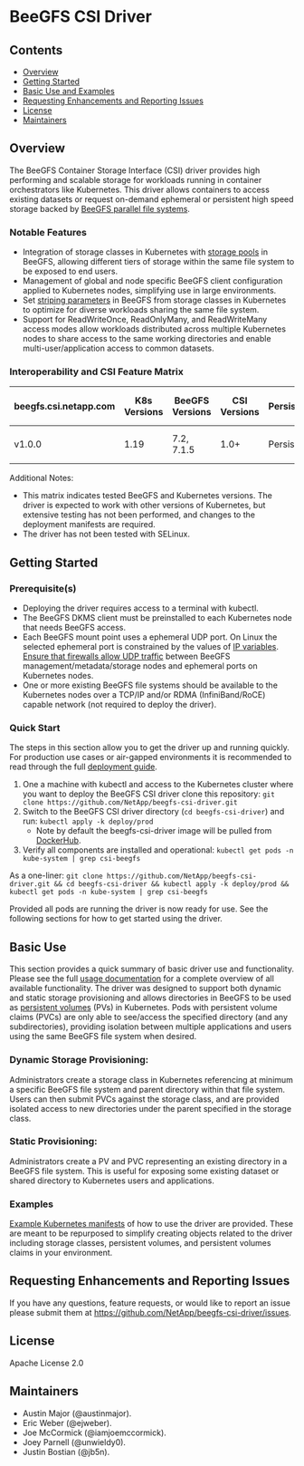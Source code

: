 # BeeGFS CSI Driver

## Contents 
* [Overview](#overview)
* [Getting Started](#getting-started)
* [Basic Use and Examples](#basic-use)
* [Requesting Enhancements and Reporting Issues](#requesting-enhancements-and-reporting-issues)
* [License](#license)
* [Maintainers](#maintainers)

## Overview 

The BeeGFS Container Storage Interface (CSI) driver provides high performing and scalable storage for workloads running in container orchestrators like Kubernetes. This driver allows containers to access existing datasets or request on-demand ephemeral or persistent high speed storage backed by [BeeGFS parallel file systems](https://blog.netapp.com/beegfs-for-beginners/). 

### Notable Features

* Integration of storage classes in Kubernetes with [storage pools](https://doc.beegfs.io/latest/advanced_topics/storage_pools.html) in BeeGFS, allowing different tiers of storage within the same file system to be exposed to end users. 
* Management of global and node specific BeeGFS client configuration applied to Kubernetes nodes, simplifying use in large environments. 
* Set [striping parameters](https://doc.beegfs.io/latest/advanced_topics/striping.html) in BeeGFS from storage classes in Kubernetes to optimize for diverse workloads sharing the same file system.
* Support for ReadWriteOnce, ReadOnlyMany, and ReadWriteMany access modes allow workloads distributed across multiple Kubernetes nodes to share access to the same working directories and enable multi-user/application access to common datasets.

### Interoperability and CSI Feature Matrix
| beegfs.csi.netapp.com  | K8s Versions  | BeeGFS Versions | CSI Versions | Persistence | Supported Access Modes   | Dynamic Provisioning |
| -----------------------| ------------- | --------------- | ------------ | ----------- | ------------------------ | -------------------- |
| v1.0.0                 | 1.19          | 7.2, 7.1.5      | 1.0+         | Persistent  | Read/Write Multiple Pods | Yes                  |  

Additional Notes:
* This matrix indicates tested BeeGFS and Kubernetes versions. The driver is expected to work with other versions of Kubernetes, but extensive testing has not been performed, and changes to the deployment manifests are required.
* The driver has not been tested with SELinux.

## Getting Started 

### Prerequisite(s) 

* Deploying the driver requires access to a terminal with kubectl. 
* The BeeGFS DKMS client must be preinstalled to each Kubernetes node that needs BeeGFS access. 
* Each BeeGFS mount point uses a ephemeral UDP port. On Linux the selected ephemeral port is constrained by the values of [IP variables](https://www.kernel.org/doc/html/latest/networking/ip-sysctl.html#ip-variables). [Ensure that firewalls allow UDP traffic](https://doc.beegfs.io/latest/advanced_topics/network_tuning.html#firewalls-network-address-translation-nat) between BeeGFS management/metadata/storage nodes and ephemeral ports on Kubernetes nodes.
* One or more existing BeeGFS file systems should be available to the Kubernetes nodes over a TCP/IP and/or RDMA (InfiniBand/RoCE) capable network (not required to deploy the driver).

### Quick Start
The steps in this section allow you to get the driver up and running quickly. For production use cases or air-gapped environments it is recommended to read through the full [deployment guide](docs/deployment.md). 

1. One a machine with kubectl and access to the Kubernetes cluster where you want to deploy the BeeGFS CSI driver clone this repository: `git clone https://github.com/NetApp/beegfs-csi-driver.git`
2. Switch to the BeeGFS CSI driver directory (`cd beegfs-csi-driver`) and run: `kubectl apply -k deploy/prod`
    * Note by default the beegfs-csi-driver image will be pulled from [DockerHub](https://hub.docker.com/r/netapp/beegfs-csi-driver).
3. Verify all components are installed and operational: `kubectl get pods -n kube-system | grep csi-beegfs`

As a one-liner: `git clone https://github.com/NetApp/beegfs-csi-driver.git && cd beegfs-csi-driver && kubectl apply -k deploy/prod && kubectl get pods -n kube-system | grep csi-beegfs`

Provided all pods are running the driver is now ready for use. See the following sections for how to get started using the driver.

## Basic Use

 This section provides a quick summary of basic driver use and functionality. Please see the full [usage documentation](docs/usage.md) for a complete overview of all available functionality. The driver was designed to support both dynamic and static storage provisioning and allows directories in BeeGFS to be used as [persistent volumes](https://kubernetes.io/docs/concepts/storage/persistent-volumes/) (PVs) in Kubernetes. Pods with persistent volume claims (PVCs) are only able to see/access the specified directory (and any subdirectories), providing isolation between multiple applications and users using the same BeeGFS file system when desired. 

### Dynamic Storage Provisioning:

Administrators create a storage class in Kubernetes referencing at minimum a specific BeeGFS file system and parent directory within that file system. Users can then submit PVCs against the storage class, and are provided isolated access to new directories under the parent specified in the storage class. 

### Static Provisioning:

Administrators create a PV and PVC representing an existing directory in a BeeGFS file system. This is useful for exposing some existing dataset or shared directory to Kubernetes users and applications.

### Examples

[Example Kubernetes manifests](examples/README.md) of how to use the driver are provided. These are meant to be repurposed to simplify creating objects related to the driver including storage classes, persistent volumes, and persistent volumes claims in your environment.

## Requesting Enhancements and Reporting Issues 

If you have any questions, feature requests, or would like to report an issue please submit them at https://github.com/NetApp/beegfs-csi-driver/issues. 

## License 

Apache License 2.0

## Maintainers 

* Austin Major (@austinmajor).
* Eric Weber (@ejweber).
* Joe McCormick (@iamjoemccormick).
* Joey Parnell (@unwieldy0). 
* Justin Bostian (@jb5n).
